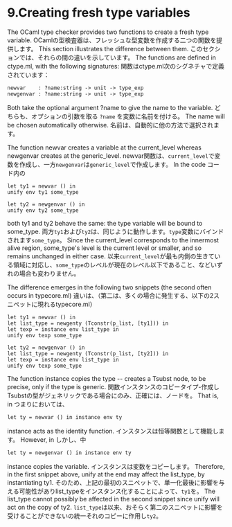 # 9.Creating fresh type variables

The OCaml type checker provides two functions to create a fresh type variable.
OCamlの型検査器は、フレッシュな型変数を作成する二つの関数を提供します。
This section illustrates the difference between them.
このセクションでは、それらの間の違いを示しています。
The functions are defined in ctype.ml, with the following signatures:
関数はctype.ml次のシグネチャで定義されています：

```
newvar    : ?name:string -> unit -> type_exp
newgenvar : ?name:string -> unit -> type_exp
```

Both take the optional argument ?name to give the name to the variable.
どちらも、オプションの引数を取る `?name` を変数に名前を付ける。
The name will be chosen automatically otherwise.
名前は、自動的に他の方法で選択されます。

The function newvar creates a variable at the current_level whereas newgenvar creates at the generic_level.
newvar関数は、`current_level`で変数を作成し、一方`newgenvar`は`generic_level`で作成します。
In the code
コード内の

```
let ty1 = newvar () in
unify env ty1 some_type

let ty2 = newgenvar () in
unify env ty2 some_type
```

both ty1 and ty2 behave the same: the type variable will be bound to some_type.
両方`ty1`および`ty2`は、同じように動作します。`type`変数にバインドされます`some_type`。
Since the current_level corresponds to the innermost alive region, some_type's level is the current level or smaller, and so remains unchanged in either case.
以来`current_level`が最も内側の生きている領域に対応し、`some_type`のレベルが現在のレベル以下であること、などいずれの場合も変わりません。

The difference emerges in the following two snippets (the second often occurs in typecore.ml)
違いは、（第二は、多くの場合に発生する、以下の2スニペットに現れるtypecore.ml）


```
let ty1 = newvar () in
let list_type = newgenty (Tconstr(p_list, [ty1])) in
let texp = instance env list_type in
unify env texp some_type

let ty2 = newgenvar () in
let list_type = newgenty (Tconstr(p_list, [ty2])) in
let texp = instance env list_type in
unify env texp some_type
```

The function instance copies the type -- creates a Tsubst node, to be precise, only if the type is generic.
関数インスタンスのコピータイプ-作成しTsubstの型がジェネリックである場合にのみ、正確には、ノードを。
That is, in
つまりにおいては、

```
let ty = newvar () in instance env ty
```

instance acts as the identity function.
インスタンスは恒等関数として機能します。
However, in
しかし、中

```
let ty = newgenvar () in instance env ty
```

instance copies the variable.
インスタンスは変数をコピーします。
Therefore, in the first snippet above, unify at the end may affect the list_type, by instantiating ty1.
そのため、上記の最初のスニペットで、単一化最後に影響を与える可能性がありlist_typeをインスタンス化することによって、`ty1`を。
The list_type cannot possibly be affected in the second snippet since unify will act on the copy of ty2.
`list_type`は以来、おそらく第二のスニペットに影響を受けることができないの統一それのコピーに作用し`ty2`。
